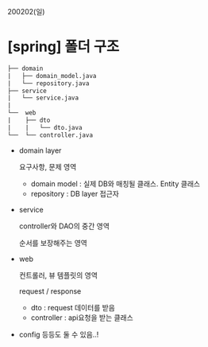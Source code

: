 200202(일)

# [spring] 폴더 구조



```default
├── domain
|   ├── domain_model.java
|   └── repository.java
├── service
|   └── service.java
|  
└──  web
|    ├── dto 
|    |	 └── dto.java
└──  └── controller.java
```



- domain layer

  요구사항, 문제 영역

  - domain model : 실제 DB와 매칭될 클래스. Entity 클래스
  - repository : DB layer 접근자

  

- service

  controller와 DAO의 중간 영역

  순서를 보장해주는 영역



- web

  컨트롤러, 뷰 템플릿의 영역

  request / response

  - dto : request 데이터를 받음
  - controller : api요청을 받는 클래스



- config 등등도 둘 수 있음..!